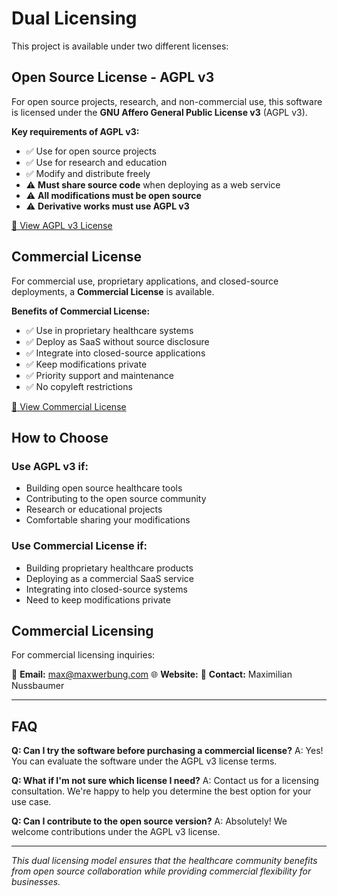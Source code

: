 # Dual Licensing

This project is available under two different licenses:

## Open Source License - AGPL v3

For open source projects, research, and non-commercial use, this software is licensed under the **GNU Affero General Public License v3** (AGPL v3).

**Key requirements of AGPL v3:**

- ✅ Use for open source projects
- ✅ Use for research and education
- ✅ Modify and distribute freely
- ⚠️ **Must share source code** when deploying as a web service
- ⚠️ **All modifications must be open source**
- ⚠️ **Derivative works must use AGPL v3**

[📄 View AGPL v3 License](./LICENSE)

## Commercial License

For commercial use, proprietary applications, and closed-source deployments, a **Commercial License** is available.

**Benefits of Commercial License:**

- ✅ Use in proprietary healthcare systems
- ✅ Deploy as SaaS without source disclosure
- ✅ Integrate into closed-source applications
- ✅ Keep modifications private
- ✅ Priority support and maintenance
- ✅ No copyleft restrictions

[📄 View Commercial License](./LICENSE-COMMERCIAL)

## How to Choose

### Use AGPL v3 if:

- Building open source healthcare tools
- Contributing to the open source community
- Research or educational projects
- Comfortable sharing your modifications

### Use Commercial License if:

- Building proprietary healthcare products
- Deploying as a commercial SaaS service
- Integrating into closed-source systems
- Need to keep modifications private

## Commercial Licensing

For commercial licensing inquiries:

📧 **Email:** max@maxwerbung.com
🌐 **Website:**
💼 **Contact:** Maximilian Nussbaumer

---

## FAQ

**Q: Can I try the software before purchasing a commercial license?**
A: Yes! You can evaluate the software under the AGPL v3 license terms.

**Q: What if I'm not sure which license I need?**
A: Contact us for a licensing consultation. We're happy to help you determine the best option for your use case.

**Q: Can I contribute to the open source version?**
A: Absolutely! We welcome contributions under the AGPL v3 license.

---

*This dual licensing model ensures that the healthcare community benefits from open source collaboration while providing commercial flexibility for businesses.*
